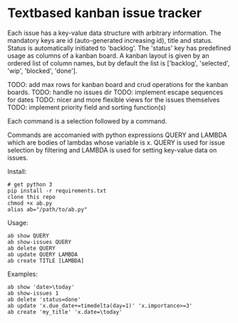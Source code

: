 # Textbased kanban issue tracker

Each issue has a key-value data structure with arbitrary information.
The mandatory keys are id (auto-generated increasing id), title and status.
Status is automatically initiated to 'backlog'.
The 'status' key has predefined usage as columns of a kanban board.
A kanban layout is given by an ordered list of column names, but by default the list
is ['backlog', 'selected', 'wip', 'blocked', 'done'].

TODO: add max rows for kanban board and crud operations for the kanban boards.
TODO: handle no issues dir
TODO: implement escape sequences for dates
TODO: nicer and more flexible views for the issues themselves
TODO: implement priority field and sorting function(s)

Each command is a selection followed by a command.

Commands are accomanied with python expressions QUERY and LAMBDA which are bodies of lambdas
whose variable is x. QUERY is used for issue selection by filtering and LAMBDA is used for setting key-value data on issues.

Install:

```
# get python 3
pip install -r requirements.txt
clone this repo
chmod +x ab.py
alias ab="/path/to/ab.py"
```


Usage:

```
ab show QUERY
ab show-issues QUERY
ab delete QUERY
ab update QUERY LAMBDA
ab create TITLE [LAMBDA]
```

Examples:

```
ab show 'date>\today'
ab show-issues 1
ab delete 'status=done'
ab update 'x.due_date+=timedelta(day=1)' 'x.importance>=3'
ab create 'my_title' 'x.date=\today'
```
